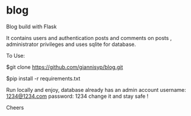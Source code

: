 # blog
Blog build with Flask


It contains users and authentication posts and comments on posts , administrator privileges and uses sqlite for database.

To Use:

$git clone https://github.com/giannisyp/blog.git

$pip install -r requirements.txt

Run locally and enjoy, database already has an admin account username: 1234@1234.com password: 1234 change it and stay safe !

Cheers 
